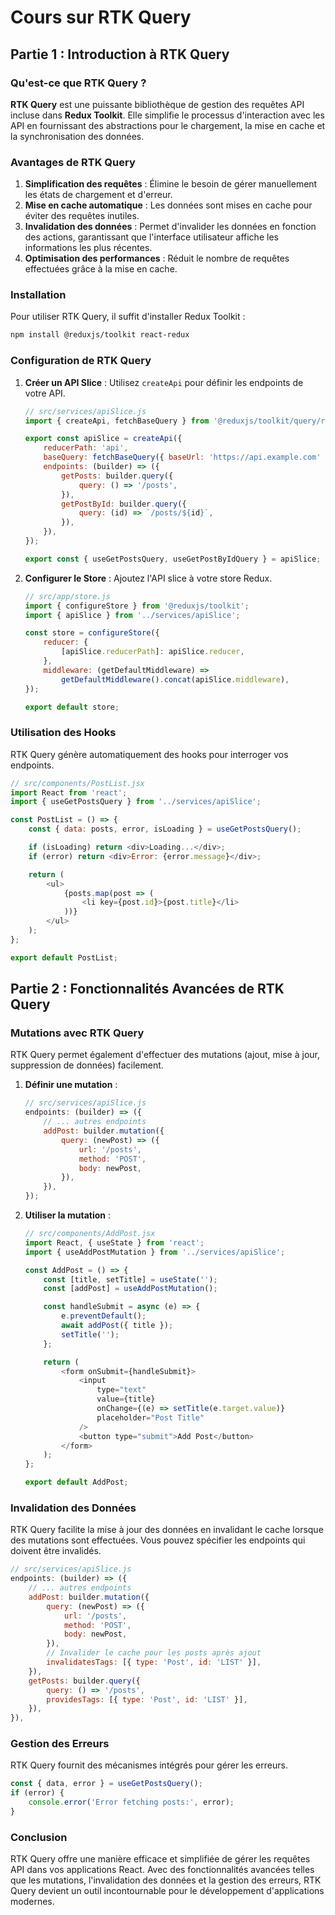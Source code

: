 # Cours sur RTK Query

## Partie 1 : Introduction à RTK Query

### Qu'est-ce que RTK Query ?

**RTK Query** est une puissante bibliothèque de gestion des requêtes API incluse dans **Redux Toolkit**. Elle simplifie le processus d'interaction avec les API en fournissant des abstractions pour le chargement, la mise en cache et la synchronisation des données.

### Avantages de RTK Query

1. **Simplification des requêtes** : Élimine le besoin de gérer manuellement les états de chargement et d'erreur.
2. **Mise en cache automatique** : Les données sont mises en cache pour éviter des requêtes inutiles.
3. **Invalidation des données** : Permet d'invalider les données en fonction des actions, garantissant que l'interface utilisateur affiche les informations les plus récentes.
4. **Optimisation des performances** : Réduit le nombre de requêtes effectuées grâce à la mise en cache.

### Installation

Pour utiliser RTK Query, il suffit d'installer Redux Toolkit :

```bash
npm install @reduxjs/toolkit react-redux
```

### Configuration de RTK Query

1. **Créer un API Slice** : Utilisez `createApi` pour définir les endpoints de votre API.

   ```javascript
   // src/services/apiSlice.js
   import { createApi, fetchBaseQuery } from '@reduxjs/toolkit/query/react';

   export const apiSlice = createApi({
       reducerPath: 'api',
       baseQuery: fetchBaseQuery({ baseUrl: 'https://api.example.com' }),
       endpoints: (builder) => ({
           getPosts: builder.query({
               query: () => '/posts',
           }),
           getPostById: builder.query({
               query: (id) => `/posts/${id}`,
           }),
       }),
   });

   export const { useGetPostsQuery, useGetPostByIdQuery } = apiSlice;
   ```

2. **Configurer le Store** : Ajoutez l'API slice à votre store Redux.

   ```javascript
   // src/app/store.js
   import { configureStore } from '@reduxjs/toolkit';
   import { apiSlice } from '../services/apiSlice';

   const store = configureStore({
       reducer: {
           [apiSlice.reducerPath]: apiSlice.reducer,
       },
       middleware: (getDefaultMiddleware) =>
           getDefaultMiddleware().concat(apiSlice.middleware),
   });

   export default store;
   ```

### Utilisation des Hooks

RTK Query génère automatiquement des hooks pour interroger vos endpoints.

```javascript
// src/components/PostList.jsx
import React from 'react';
import { useGetPostsQuery } from '../services/apiSlice';

const PostList = () => {
    const { data: posts, error, isLoading } = useGetPostsQuery();

    if (isLoading) return <div>Loading...</div>;
    if (error) return <div>Error: {error.message}</div>;

    return (
        <ul>
            {posts.map(post => (
                <li key={post.id}>{post.title}</li>
            ))}
        </ul>
    );
};

export default PostList;
```

## Partie 2 : Fonctionnalités Avancées de RTK Query

### Mutations avec RTK Query

RTK Query permet également d'effectuer des mutations (ajout, mise à jour, suppression de données) facilement.

1. **Définir une mutation** :

   ```javascript
   // src/services/apiSlice.js
   endpoints: (builder) => ({
       // ... autres endpoints
       addPost: builder.mutation({
           query: (newPost) => ({
               url: '/posts',
               method: 'POST',
               body: newPost,
           }),
       }),
   });
   ```

2. **Utiliser la mutation** :

   ```javascript
   // src/components/AddPost.jsx
   import React, { useState } from 'react';
   import { useAddPostMutation } from '../services/apiSlice';

   const AddPost = () => {
       const [title, setTitle] = useState('');
       const [addPost] = useAddPostMutation();

       const handleSubmit = async (e) => {
           e.preventDefault();
           await addPost({ title });
           setTitle('');
       };

       return (
           <form onSubmit={handleSubmit}>
               <input 
                   type="text" 
                   value={title} 
                   onChange={(e) => setTitle(e.target.value)} 
                   placeholder="Post Title" 
               />
               <button type="submit">Add Post</button>
           </form>
       );
   };

   export default AddPost;
   ```

### Invalidation des Données

RTK Query facilite la mise à jour des données en invalidant le cache lorsque des mutations sont effectuées. Vous pouvez spécifier les endpoints qui doivent être invalidés.

```javascript
// src/services/apiSlice.js
endpoints: (builder) => ({
    // ... autres endpoints
    addPost: builder.mutation({
        query: (newPost) => ({
            url: '/posts',
            method: 'POST',
            body: newPost,
        }),
        // Invalider le cache pour les posts après ajout
        invalidatesTags: [{ type: 'Post', id: 'LIST' }],
    }),
    getPosts: builder.query({
        query: () => '/posts',
        providesTags: [{ type: 'Post', id: 'LIST' }],
    }),
}),
```

### Gestion des Erreurs

RTK Query fournit des mécanismes intégrés pour gérer les erreurs.

```javascript
const { data, error } = useGetPostsQuery();
if (error) {
    console.error('Error fetching posts:', error);
}
```

### Conclusion

RTK Query offre une manière efficace et simplifiée de gérer les requêtes API dans vos applications React. Avec des fonctionnalités avancées telles que les mutations, l'invalidation des données et la gestion des erreurs, RTK Query devient un outil incontournable pour le développement d'applications modernes.

